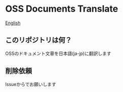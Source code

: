 # OSS Documents Translate
[English](../README.md)

## このリポジトリは何？
OSSのドキュメント文章を日本語(ja-jp)に翻訳します

## 削除依頼
Issueからでお願いします
